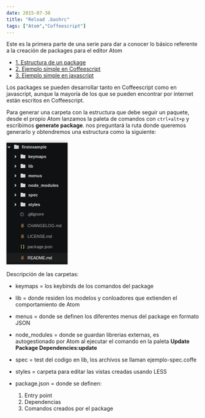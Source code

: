 ```yaml
---
date: 2015-07-30
title: "Reload .bashrc"
tags: ["Atom","Coffeescript"]
---
```

Este es la primera parte de una serie para dar a conocer lo básico referente a la creación de packages para el editor Atom
<!--more-->

* [1. Estructura de un package](192.168.1.4/Atom/1.CreateApackage)
* [2. Ejemplo simple en Coffeescript](192.168.1.4/Atom/2.FirstExampleCoffe)
* [3. Ejemplo simple en javascript](192.168.1.4/Atom/3.FirstExampleJavascript)

Los packages se pueden desarrollar tanto en Coffeescript como en javascript, aunque la mayoría de los
que se pueden encontrar por internet están escritos en Coffeescript.

Para generar una carpeta con la estructura que debe seguir un paquete, desde el propio Atom lanzamos
la paleta de comandos con `ctrl+alt+p` y escribimos **generate package**. nos preguntará la ruta donde
queremos generarlo y obtendremos una estructura como la siguiente:

![skeleton](1.1.png)

Descripción de las carpetas:
*	keymaps = los keybinds de los comandos del package

*	lib = donde residen los modelos y conloadores que extienden el comportamiento de Atom

* 	menus = donde se definen los diferentes menus del package en formato JSON

* node_modules = donde se guardan librerias externas, es autogestionado por Atom al ejecutar el comando en la paleta **Update Package Dependencies:update**

* spec = test del codigo en lib, los archivos se llaman ejemplo-spec.coffe

* styles = carpeta para editar las vistas creadas usando LESS

* package.json = donde se definen:
	1. Entry point
	2. Dependencias
	3. Comandos creados por el package
